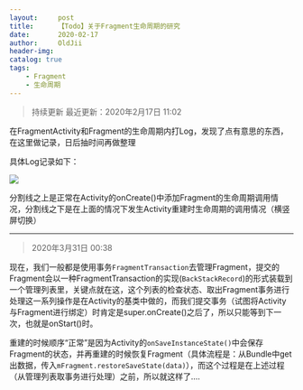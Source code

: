 ```yaml
---
layout:     post
title:      【Todo】关于Fragment生命周期的研究
date:       2020-02-17
author:     OldJii
header-img: 
catalog: true
tags:
    - Fragment
    - 生命周期
---
```

> 持续更新 
> 最近更新：2020年2月17日 11:02

在FragmentActivity和Fragment的生命周期内打Log，发现了点有意思的东西，在这里做记录，日后抽时间再做整理

具体Log记录如下：

![](https://imgoldjii.oss-cn-beijing.aliyuncs.com/fragmentlog.jpg)

分割线之上是正常在Activity的onCreate()中添加Fragment的生命周期调用情况，分割线之下是在上面的情况下发生Activity重建时生命周期的调用情况（横竖屏切换）

------
> 2020年3月31日 00:38

现在，我们一般都是使用事务`FragmentTransaction`去管理Fragment，提交的Fragment会以一种FragmentTransaction的实现(`BackStackRecord`)的形式装载到一个管理列表里，关键点就在这，这个列表的检查状态、取出Fragment事务进行处理这一系列操作是在Activity的基类中做的，而我们提交事务（试图将Activity与Fragment进行绑定）时肯定是super.onCreate()之后了，所以只能等到下一次，也就是onStart()时。

重建的时候顺序“正常”是因为Activity的`onSaveInstanceState()`中会保存Fragment的状态，并再重建的时候恢复Fragment（具体流程是：从Bundle中get出数据，传入`mFragment.restoreSaveState(data)`），而这个过程是在上述过程（从管理列表取事务进行处理）之前，所以就这样了....